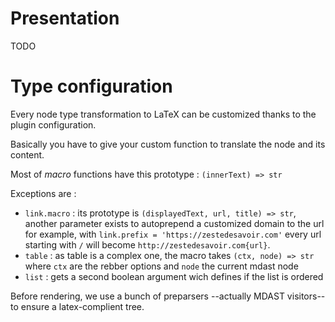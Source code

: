 # Presentation

TODO

# Type configuration

Every node type transformation to LaTeX can be customized thanks to the plugin configuration.

Basically you have to give your custom function to translate the node and its content.

Most of *macro* functions have this prototype : `(innerText) => str`

Exceptions are :

- `link.macro` : its prototype is `(displayedText, url, title) => str`, another parameter exists to autoprepend a customized domain to the url
for example, with `link.prefix = 'https://zestedesavoir.com'` every url starting with `/` will become `http://zestedesavoir.com{url}`.
- `table` : as table is a complex one, the macro takes `(ctx, node) => str` where `ctx` are the rebber options and `node` the current mdast node
- `list` : gets a second boolean argument wich defines if the list is ordered

Before rendering, we use a bunch of preparsers --actually MDAST visitors-- to ensure a latex-complient tree.
